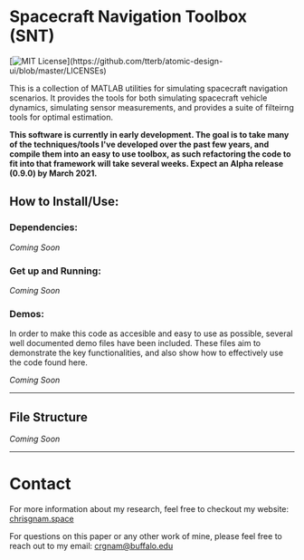 # Spacecraft Navigation Toolbox (SNT)

[![MIT License](https://img.shields.io/apm/l/atomic-design-ui.svg?)](https://github.com/tterb/atomic-design-ui/blob/master/LICENSEs)

This is a collection of MATLAB utilities for simulating spacecraft navigation scenarios.  It provides the tools for both simulating spacecraft vehicle dynamics, simulating sensor measurements, and provides a suite of filteirng tools for optimal estimation.

**This software is currently in early development.  The goal is to take many of the techniques/tools I've developed over the past few years, and compile them into an easy to use toolbox, as such refactoring the code to fit into that framework will take several weeks.  Expect an Alpha release (0.9.0) by March 2021.**

## How to Install/Use:
### Dependencies:
*Coming Soon*
<!-- While most 3rd party libraries are included in `lib/`, some functionality of this toolkit also depends on the JPL's SPICE Toolkit.  If you wish to use any SPICE kernels, you will need to install the [Spice Toolkit's MATLAB bindings](https://naif.jpl.nasa.gov/naif/toolkit_MATLAB.html). -->

<!-- For the in the loop image processing steps, an installation of python3.7 and bpy2.83 or higher is required. -->

### Get up and Running:
*Coming Soon*

### Demos:
In order to make this code as accesible and easy to use as possible, several well documented demo files have been included.  These files aim to demonstrate the key functionalities, and also show how to effectively use the code found here.

*Coming Soon*

***
## File Structure
*Coming Soon*

***
# Contact
For more information about my research, feel free to checkout my website: [chrisgnam.space](https://www.chrisgnam.space)

For questions on this paper or any other work of mine, please feel free to reach out to my email: [crgnam@buffalo.edu](mailto:crgnam@buffalo.edu)
